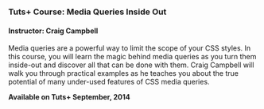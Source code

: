 ### Tuts+ Course: Media Queries Inside Out
#### Instructor: Craig Campbell

Media queries are a powerful way to limit the scope of your CSS styles. In this course, you will learn the magic behind media queries as you turn them inside-out and discover all that can be done with them. Craig Campbell will walk you through practical examples as he teaches you about the true potential of many under-used features of CSS media queries.

**Available on Tuts+ September, 2014**
